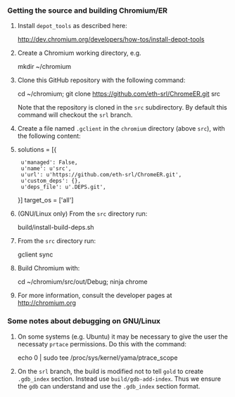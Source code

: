 ### Getting the source and building Chromium/ER

1. Install `depot_tools` as described here:

    http://dev.chromium.org/developers/how-tos/install-depot-tools

1. Create a Chromium working directory, e.g.

    mkdir ~/chromium

1. Clone this GitHub repository with the following command:

    cd ~/chromium; git clone https://github.com/eth-srl/ChromeER.git src

    Note that the repository is cloned in the `src` subdirectory. By default this command will checkout the `srl` branch.

1. Create a file named `.gclient` in the `chromium` directory (above `src`), with the following content:
2. 
    solutions = [{

        u'managed': False,
        u'name': u'src',
        u'url': u'https://github.com/eth-srl/ChromeER.git',
        u'custom_deps': {},
        u'deps_file': u'.DEPS.git',
    }]
    target_os = ['all']

1. (GNU/Linux only) From the `src` directory run:
   
    build/install-build-deps.sh

1. From the `src` directory run: 
    
    gclient sync

1. Build Chromium with:
    
    cd ~/chromium/src/out/Debug; ninja chrome

1. For more information, consult the developer pages at http://chromium.org

### Some notes about debugging on GNU/Linux

1. On some systems (e.g. Ubuntu) it may be necessary to give the user the necessaty `prtace` permissions. Do this with the command:

    echo 0 | sudo tee /proc/sys/kernel/yama/ptrace_scope

1. On the `srl` branch, the build is modified not to tell `gold` to create `.gdb_index` section. Instead use `build/gdb-add-index`. Thus we ensure the `gdb` can understand and use the `.gdb_index` section format.

